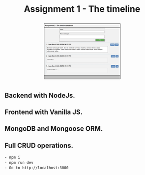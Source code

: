 <h1 align="center">Assignment 1 - The timeline</h1>
<p  align="center">
<img src="./front-end/images/front.png" alt="pelus" width="50%" height="50%" align="center" style="margin:10px">
</p>

## Backend with NodeJs.
## Frontend with Vanilla JS.
## MongoDB and Mongoose ORM.
## Full CRUD operations.

```bash
- npm i
- npm run dev
- Go to http://localhost:3000
```

